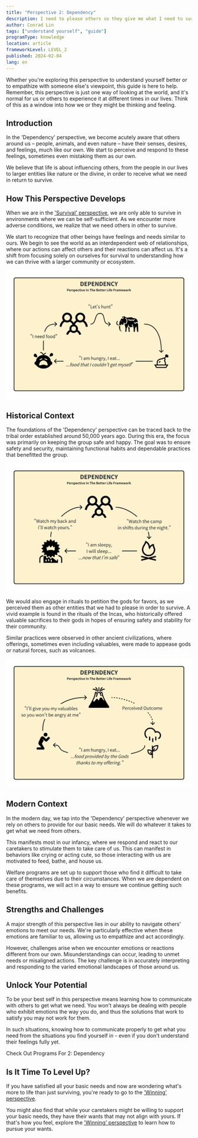 ```yaml
---
title: "Perspective 2: Dependency"
description: I need to please others so they give me what I need to survive.
author: Conrad Lin
tags: ["understand yourself", "guide"]
programType: knowledge
location: article
frameworkLevel: LEVEL_2
published: 2024-02-04
lang: en
---
```


<InfoBanner shouldCenter emoji=":bulb:">
  Whether you're exploring this perspective to understand yourself better or to empathize with someone else's viewpoint, this guide is here to help. Remember, this perspective is just one way of looking at the world, and it's normal for us or others to experience it at different times in our lives. Think of this as a window into how we or they might be thinking and feeling.
</InfoBanner>

## Introduction

In the 'Dependency' perspective, we become acutely aware that others around us – people, animals, and even nature – have their senses, desires, and feelings, much like our own. We start to perceive and respond to these feelings, sometimes even mistaking them as our own. 

We believe that life is about influencing others, from the people in our lives to larger entities like nature or the divine, in order to receive what we need in return to survive.

## How This Perspective Develops

When we are in the ['Survival' perspective](/unlock-your-potential/programs/guide-1), we are only able to survive in environments where we can be self-sufficient. As we encounter more adverse conditions, we realize that we need others in other to survive. 

We start to recognize that other beings have feelings and needs similar to ours. We begin to see the world as an interdependent web of relationships, where our actions can affect others and their reactions can affect us. It's a shift from focusing solely on ourselves for survival to understanding how we can thrive with a larger community or ecosystem.

![Image](../../../../framework/2_a.jpg)

## Historical Context

The foundations of the 'Dependency' perspective can be traced back to the tribal order established around 50,000 years ago. During this era, the focus was primarily on keeping the group safe and happy. The goal was to ensure safety and security, maintaining functional habits and dependable practices that benefitted the group. 

![Image](../../../../framework/2_b.jpg)

We would also engage in rituals to petition the gods for favors, as we perceived them as other entities that we had to please in order to survive. A vivid example is found in the rituals of the Incas, who historically offered valuable sacrifices to their gods in hopes of ensuring safety and stability for their community.

Similar practices were observed in other ancient civilizations, where offerings, sometimes even including valuables, were made to appease gods or natural forces, such as volcanoes.

![Image](../../../../framework/2_c.jpg)

## Modern Context

In the modern day, we tap into the 'Dependency' perspective whenever we rely on others to provide for our basic needs. We will do whatever it takes to get what we need from others.

This manifests most in our infancy, where we respond and react to our caretakers to stimulate them to take care of us. This can manifest in behaviors like crying or acting cute, so those interacting with us are motivated to feed, bathe, and house us.

Welfare programs are set up to support those who find it difficult to take care of themselves due to their circumstances. When we are dependent on these programs, we will act in a way to ensure we continue getting such benefits.

## Strengths and Challenges

A major strength of this perspective lies in our ability to navigate others' emotions to meet our needs. We're particularly effective when these emotions are familiar to us, allowing us to empathize and act accordingly.

However, challenges arise when we encounter emotions or reactions different from our own. Misunderstandings can occur, leading to unmet needs or misaligned actions. The key challenge is in accurately interpreting and responding to the varied emotional landscapes of those around us.

## Unlock Your Potential

To be your best self in this perspective means learning how to communicate with others to get what we need. You won't always be dealing with people who exhibit emotions the way you do, and thus the solutions that work to satisfy you may not work for them.

In such situations, knowing how to communicate properly to get what you need from the situations you find yourself in - even if you don't understand their feelings fully yet.

<ButtonLink to="/unlock-your-potential/programs?filters=LEVEL_2">Check Out Programs For 2: Dependency</ButtonLink>

## Is It Time To Level Up?

If you have satisfied all your basic needs and now are wondering what's more to life than just surviving, you're ready to go to the ['Winning' perspective](/unlock-your-potential/programs/guide-3). 

You might also find that while your caretakers might be willing to support your basic needs, they have their wants that may not align with yours. If that's how you feel, explore the ['Winning' perspective](/unlock-your-potential/programs/guide-3) to learn how to pursue your wants.